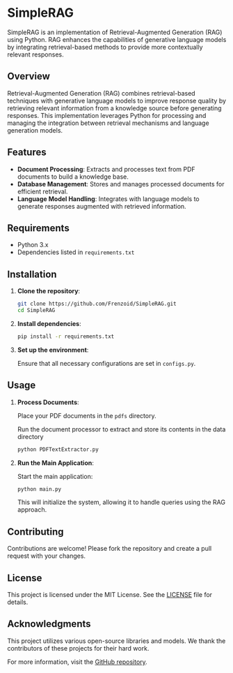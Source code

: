 
# SimpleRAG

SimpleRAG is an implementation of Retrieval-Augmented Generation (RAG) using Python. RAG enhances the capabilities of generative language models by integrating retrieval-based methods to provide more contextually relevant responses.

## Overview

Retrieval-Augmented Generation (RAG) combines retrieval-based techniques with generative language models to improve response quality by retrieving relevant information from a knowledge source before generating responses. This implementation leverages Python for processing and managing the integration between retrieval mechanisms and language generation models.

## Features

- **Document Processing**: Extracts and processes text from PDF documents to build a knowledge base.
- **Database Management**: Stores and manages processed documents for efficient retrieval.
- **Language Model Handling**: Integrates with language models to generate responses augmented with retrieved information.

## Requirements

- Python 3.x
- Dependencies listed in `requirements.txt`

## Installation

1. **Clone the repository**:

   ```bash
   git clone https://github.com/Frenzoid/SimpleRAG.git
   cd SimpleRAG
   ```

2. **Install dependencies**:

   ```bash
   pip install -r requirements.txt
   ```

3. **Set up the environment**:

   Ensure that all necessary configurations are set in `configs.py`.

## Usage

1. **Process Documents**:

   Place your PDF documents in the `pdfs` directory.

   Run the document processor to extract and store its contents in the data directory

   ```bash
   python PDFTextExtractor.py
   ```

2. **Run the Main Application**:

   Start the main application:

   ```bash
   python main.py
   ```

   This will initialize the system, allowing it to handle queries using the RAG approach.

## Contributing

Contributions are welcome! Please fork the repository and create a pull request with your changes.

## License

This project is licensed under the MIT License. See the [LICENSE](https://github.com/Frenzoid/SimpleRAG/blob/master/LICENSE) file for details.

## Acknowledgments

This project utilizes various open-source libraries and models. We thank the contributors of these projects for their hard work.

For more information, visit the [GitHub repository](https://github.com/Frenzoid/SimpleRAG).
